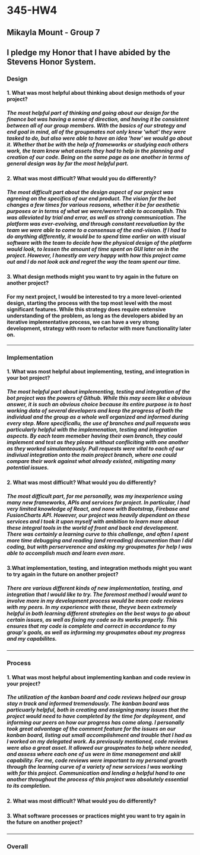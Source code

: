 # 345-HW4
## Mikayla Mount - Group 7
## I pledge my Honor that I have abided by the Stevens Honor System.

### Design
#### 1. What was most helpful about thinking about design methods of your project?
##### The most helpful part of thinking and going about our design for the finance bot was having a sense of direction, and having it be consistent between all of our group members. With the basics of our strategy and end goal in mind, all of the groupmates not only knew 'what' they were tasked to do, but also were able to have an idea 'how' we would go about it. Whether that be with the help of frameworks or studying each others work, the team knew what assets they had to help in the planning and creation of our code. Being on the same page as one another in terms of general design was by far the most helpful part.
#### 2. What was most difficult? What would you do differently?
##### The most difficult part about the design aspect of our project was agreeing on the specifics of our end product. The vision for the bot changes a few times for various reasons, whether it be for aesthetic purposes or in terms of what we were/weren't able to accomplish. This was alleviated by trial and error, as well as strong communication. The platform was ever-evolving, and through constant reevaluation by the team we were able to come to a consensus of the end-vision. If I had to do anything differently, it would be to spend time earlier on with visual software with the team to decide how the physical design of the platform would look, to lessen the amount of time spent on GUI later on in the project. However, I honestly am very happy with how this project came out and I do not look ack and regret the way the team spent our time. 
#### 3. What design methods might you want to try again in the future on another project?
#### For my next project, I would be interested to try a more level-oriented design, starting the process with the top most level with the most significant features. While this strategy does require extensive understanding of the problem, as long as the developers abided by an iterative implementative process, we can have a very strong development, strategy with room to refactor with more functionality later on.
---
### Implementation 
#### 1. What was most helpful about implementing, testing, and integration in your bot project?
##### The most helpful part about implementing, testing and integration of the bot project was the powers of Github. While this may seem like a obvious answer, it is such an obvious choice because its entire purpose is to host working data of several developers and keep the progress of both the individual and the group as a whole well organized and informed during every step. More specificallu, the use of branches and pull requests was particularly helpful with the implemenation, testing and integration aspects. By each team memeber having their own branch, they could implement and test as they please without confliciting with one another as they worked simulanteously. Pull requests were vital to each of our indiviual integration onto the main project branch, where one could compare their work against what already existed, mitigating many potential issues. 
#### 2. What was most difficult? What would you do differently?
##### The most difficult part, for me personally, was my inexperience using many new frameworks, APIs and services for project. In particular, I had very limited knowledge of React, and none with Bootstrap, Firebase and FusionCharts API. However, our project was heavily dependant on these services and I took it upon myself with ambition to learn more about these integral tools in the world of front and back end development. There was certainly a learning curve to this challenge, and often I spent more time debugging and reading (and rereading) documention than I did coding, but with perserverence and asking my groupmates for help I was able to accomplish much and learn even more.
#### 3.What implementation, testing, and integration methods might you want to try again in the future on another project?
##### There are various different kinds of new implementation, testing, and integration that I would like to try. The foremost method I would want to involve more in my development process would be more code reviews with my peers. In my  experience with these, theyve been extremely helpful in both learning different strategies on the best ways to go about certain issues, as well as fixing my code so its works properly. This ensures that my code is complete and correct in accordance to my group's goals, as well as informing my groupmates about my progress and my capabilites.

---
### Process
#### 1. What was most helpful about implementing kanban and code review in your project?
##### The utilization of the kanban board and code reviews helped our group stay n track and informed tremendously. The kanban board was particuarly helpful, both in creating and assigning many issues that the project would need to have completed by the time for deployment, and informing our peers on how our progress has come along. I personally took great advantage of the comment feature for the issues on our kanban board, listing out small accomplishment and trouble that I had as I worked on my delegated work. As previously mentioned, code reviews were also a great asset. It allowed our groupmates to help where needed, and assess where each one of us were in time management and skill capability. For me, code reviews were important to my personal growth through the learning curve of a variety of new services I was working with for this project. Communication and lending a helpful hand to one another throughout the process of this project was absolutely essential to its completion.
#### 2. What was most difficult? What would you do differently?
##### 
#### 3. What software processes or practices might you want to try again in the future on another project?
##### 
---
### Overall
